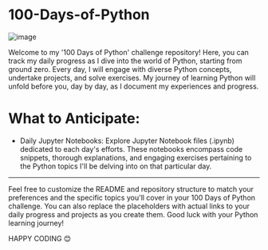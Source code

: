 # 100-Days-of-Python

![image](https://github.com/Tanwar-12/100-Days-of-Python-/assets/110081008/4726afc2-614f-408c-af89-a82f19e1ab41)

Welcome to my '100 Days of Python' challenge repository! Here, you can track my daily progress as I dive into the world of Python, starting from ground zero. Every day, I will engage with diverse Python concepts, undertake projects, and solve exercises. My journey of learning Python will unfold before you, day by day, as I document my experiences and progress.

# What to Anticipate:

- Daily Jupyter Notebooks: Explore Jupyter Notebook files (.ipynb) dedicated to each day's efforts. These notebooks encompass code snippets, thorough explanations, and engaging exercises pertaining to the Python topics I'll be delving into on that particular day.
---
Feel free to customize the README and repository structure to match your preferences and the specific topics you'll cover in your 100 Days of Python challenge. You can also replace the placeholders with actual links to your daily progress and projects as you create them. Good luck with your Python learning journey!

HAPPY CODING 😊
